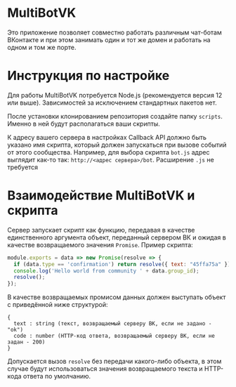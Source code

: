 # MultiBotVK
Это приложение позволяет совместно работать различным чат-ботам ВКонтакте и при этом занимать один и тот же домен и работать на одном и том же порте.

# Инструкция по настройке
Для работы MultiBotVK потребуется Node.js (рекомендуется версия 12 или выше). Зависимостей за исключением стандартных пакетов нет.

После установки клонированием репозитория создайте папку `scripts`. Именно в ней будут располагаться ваши скрипты.

К адресу вашего сервера в настройках Callback API должно быть указано имя скрипта, который должен запускаться при вызове событий от этого сообщества. Например, для выбора скрипта `bot.js` адрес выглядит как-то так: `http://<адрес сервера>/bot`. Расширение `.js` не требуется

# Взаимодействие MultiBotVK и скрипта

Сервер запускает скрипт как функцию, передавая в качестве единственного аргумента объект, переданный сервером ВК и ожидая в качестве возвращаемого значения `Promise`. Пример скрипта:

```js
module.exports = data => new Promise(resolve => {
  if (data.type == 'confirmation') return resolve({ text: "45ffa75a" });
  console.log('Hello world from community ' + data.group_id);
  resolve();
});
```

В качестве возвращаемых промисом данных должен выступать объект с приведённой ниже структурой:
```
{
  text : string (текст, возвращаемый серверу ВК, если не задано - "ok")
  code : number (HTTP-код ответа, возвращаемый серверу ВК, если не задан - 200)
}
```
Допускается вызов `resolve` без передачи какого-либо объекта, в этом случае будут использоваться значения возвращаемого текста и HTTP-кода ответа по умолчанию.
